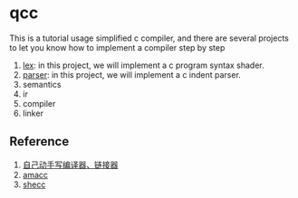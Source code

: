 # qcc
This is a tutorial usage simplified c compiler, and there are several projects to let you know
how to implement a compiler step by step

1. [lex](./1.lex/): in this project, we will implement a c program syntax shader.
2. [parser](./2.parser): in this project, we will implement a c indent parser.
3. semantics
4. ir
5. compiler
6. linker

## Reference
1. [自己动手写编译器、链接器](https://www.tenlong.com.tw/products/9787302381365)
2. [amacc](https://github.com/jserv/amacc)
3. [shecc](https://github.com/sysprog21/shecc)

